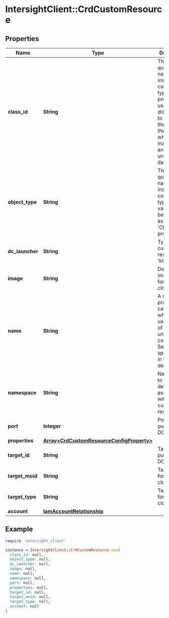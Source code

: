 # IntersightClient::CrdCustomResource

## Properties

| Name | Type | Description | Notes |
| ---- | ---- | ----------- | ----- |
| **class_id** | **String** | The fully-qualified name of the instantiated, concrete type. This property is used as a discriminator to identify the type of the payload when marshaling and unmarshaling data. | [default to &#39;crd.CustomResource&#39;] |
| **object_type** | **String** | The fully-qualified name of the instantiated, concrete type. The value should be the same as the &#39;ClassId&#39; property. | [default to &#39;crd.CustomResource&#39;] |
| **dc_launcher** | **String** | Type of custom resource or &#39;kind&#39; in K8s. | [optional] |
| **image** | **String** | Docker image URL for public cloud DC. | [optional] |
| **name** | **String** | A string property called name which is used as part of a uniqueness constraint. See &#39;identity&#39; specification in this MO definition. | [optional] |
| **namespace** | **String** | Namespace to launch the deployment associated with the custom resource. | [optional] |
| **port** | **Integer** | Port used for public cloud DC. | [optional] |
| **properties** | [**Array&lt;CrdCustomResourceConfigProperty&gt;**](CrdCustomResourceConfigProperty.md) |  | [optional] |
| **target_id** | **String** | Target ID for public cloud DC. | [optional] |
| **target_moid** | **String** | Target Moid for public cloud DC. | [optional] |
| **target_type** | **String** | Target type for public cloud DC. | [optional] |
| **account** | [**IamAccountRelationship**](IamAccountRelationship.md) |  | [optional] |

## Example

```ruby
require 'intersight_client'

instance = IntersightClient::CrdCustomResource.new(
  class_id: null,
  object_type: null,
  dc_launcher: null,
  image: null,
  name: null,
  namespace: null,
  port: null,
  properties: null,
  target_id: null,
  target_moid: null,
  target_type: null,
  account: null
)
```

